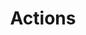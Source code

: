 ---
title: Actions
versions: 
  fpt: '*'
  ghae: '*'
  ghec: '*'
  ghes: '*'
autogenerated: rest
children:
  - '/artifacts'
  - '/secrets'
---